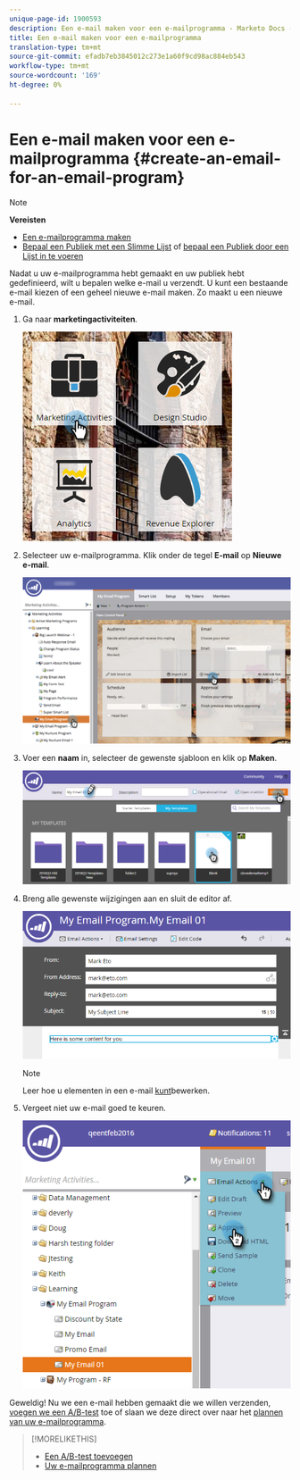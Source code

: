 ```yaml
---
unique-page-id: 1900593
description: Een e-mail maken voor een e-mailprogramma - Marketo Docs - Productdocumentatie
title: Een e-mail maken voor een e-mailprogramma
translation-type: tm+mt
source-git-commit: efadb7eb3845012c273e1a60f9cd98ac884eb543
workflow-type: tm+mt
source-wordcount: '169'
ht-degree: 0%

---
```



# Een e-mail maken voor een e-mailprogramma {#create-an-email-for-an-email-program}

>[!NOTE]
>
>**Vereisten**
>
>* [Een e-mailprogramma maken](/help/marketo/product-docs/email-marketing/email-programs/creating-an-email-program/create-an-email-program.md)
>* [Bepaal een Publiek met een Slimme Lijst](/help/marketo/product-docs/email-marketing/email-programs/managing-people-in-email-programs/define-an-audience-with-a-smart-list.md) of [bepaal een Publiek door een Lijst in te voeren](/help/marketo/product-docs/email-marketing/email-programs/managing-people-in-email-programs/define-an-audience-by-importing-a-list.md)

>



Nadat u uw e-mailprogramma hebt gemaakt en uw publiek hebt gedefinieerd, wilt u bepalen welke e-mail u verzendt. U kunt een bestaande e-mail [](choose-an-existing-email.md) kiezen of een geheel nieuwe e-mail maken. Zo maakt u een nieuwe e-mail.

1. Ga naar **marketingactiviteiten**.

   ![](assets/one.png)

1. Selecteer uw e-mailprogramma. Klik onder de tegel **E-mail** op **Nieuwe e-mail**.

   ![](assets/newemaildashboard.png)

1. Voer een **naam** in, selecteer de gewenste sjabloon en klik op **Maken**.

   ![](assets/three.png)

1. Breng alle gewenste wijzigingen aan en sluit de editor af.

   ![](assets/four.png)

   >[!NOTE]
   >
   >Leer hoe u elementen in een e-mail [kunt](/help/marketo/product-docs/email-marketing/general/email-editor-2/edit-elements-in-an-email.md)bewerken.

1. Vergeet niet uw e-mail goed te keuren.

   ![](assets/five.png)

Geweldig! Nu we een e-mail hebben gemaakt die we willen verzenden, [voegen we een A/B-test](email-test-a-b-test/add-an-a-b-test.md) toe of slaan we deze direct over naar het [plannen van uw e-mailprogramma](schedule-your-email-program.md).

>[!MORELIKETHIS]
>
>* [Een A/B-test toevoegen](email-test-a-b-test/add-an-a-b-test.md)
>* [Uw e-mailprogramma plannen](schedule-your-email-program.md)

